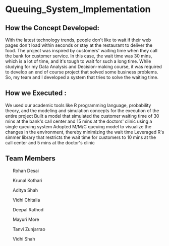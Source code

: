# Queuing_System_Implementation

## How the Concept Developed: 
<p>
With the latest technology trends, people don't like to wait if their web pages don't load within seconds or stay at the restaurant to deliver the food. The project was inspired by customers' waiting time when they call the bank for customer service. In this case, the wait time was 30 mins, which is a lot of time, and it's tough to wait for such a long time. While studying for my Data Analysis and Decision-making course, it was required to develop an end of course project that solved some business problems. So, my team and I developed a system that tries to solve the waiting time.
</p>

## How we Executed :
<p>
We used our academic tools like R programming language, probability theory, and the modeling and simulation concepts for the execution of the entire project
Built a model that simulated the customer waiting time of 30 mins at the bank's call center and 15 mins at the doctors' clinic using a single queuing system
Adopted M/M/C queuing model to visualize the changes in the environment, thereby minimizing the wait time
Leveraged R's simmer library that restricts the wait time for customers to 10 mins at the call center and 5 mins at the doctor's clinic
</p>

## Team Members
<ul>Rohan Desai </ul>
<ul>Krunal Kothari </ul>
<ul>Aditya Shah </ul>
<ul>Vidhi Chitalia </ul>
<ul>Deepal Rathod </ul>
<ul>Mayuri More </ul>
<ul>Tanvi Zunjarrao </ul>
<ul>Vidhi Shah </ul>
